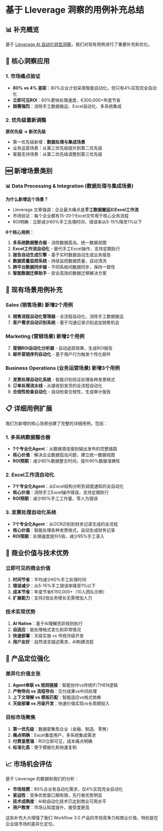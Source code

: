 # 基于 Lleverage 洞察的用例补充总结

## 📊 补充概览

基于 [Lleverage AI 自动化转型洞察](https://www.lleverage.ai/blog/how-to-transition-from-manual-workflows-to-ai-powered-automation-a-step-by-step-guide-for-2025)，我们对现有用例进行了重要补充和优化。

## 🎯 核心洞察应用

### 1. 市场痛点验证
- **80% vs 4% 差距**：80%企业计划采用智能自动化，但只有4%实现完全自动化
- **立即可见ROI**：60%更快处理速度，€300,000+年度节省
- **刚需强烈**：消除手工数据搬运、Excel自动化、多系统集成

### 2. 优先级重新调整
**原优先级 → 新优先级**
- 第一优先级新增：**数据处理与集成场景** 
- 业务运营场景：从第三优先级提升到第二优先级
- 客服支持场景：从第二优先级调整到第三优先级

## 🆕 新增场景类别

### 📊 Data Processing & Integration (数据处理与集成场景)

**为什么新增这个场景？**
- Lleverage 文章强调：企业最大痛点是**手工数据搬运**和**Excel工作流**
- 市场验证：每个企业都有15-20个Excel文件用于核心业务流程
- ROI明确：立即减少60%手工处理时间，错误率从5-15%降至1%以下

**6个核心用例：**
1. **多系统数据整合器** - 消除数据孤岛，统一数据视图
2. **Excel工作流自动化** - 替代手工Excel操作，支持定期执行
3. **报告自动生成引擎** - 基于实时数据自动生成业务报告
4. **数据质量监控系统** - 持续监控数据质量，自动清洗
5. **跨平台数据同步器** - 不同系统间数据同步，保持一致性
6. **智能数据迁移助手** - 安全高效的数据迁移解决方案

## 🔄 现有场景用例补充

### Sales (销售场景) 新增2个用例
6. **销售流程自动化管理器** - 全流程自动化，消除手工数据搬运
7. **客户需求自动识别系统** - 基于沟通记录识别追加销售机会

### Marketing (营销场景) 新增2个用例  
7. **营销ROI自动化分析器** - 自动追踪效果，生成ROI报告
8. **邮件营销序列自动化** - 基于用户行为触发个性化邮件

### Business Operations (业务运营场景) 新增3个用例
7. **发票处理自动化系统** - 智能识别验证处理各种发票格式
8. **订单处理流水线** - 从接收到发货的全流程自动化
9. **合规性检查自动化** - 自动检查合规性，生成审计报告

## 📋 详细用例扩展

我们为新增的核心场景创建了完整的详细用例，包括：

### 1. 多系统数据整合器
- **7个专业化Agent**：从数据源连接到输出发布的完整链路
- **核心价值**：解决企业数据孤岛问题，建立统一数据视图
- **ROI预期**：减少80%数据整合时间，提升90%数据准确性

### 2. Excel工作流自动化  
- **7个专业化Agent**：从Excel结构分析到调度通知的全自动化
- **核心价值**：消除手工Excel操作错误，支持定期执行
- **ROI预期**：减少90%手工工作量，零人为错误

### 3. 发票处理自动化系统
- **7个专业化Agent**：从OCR识别到财务记录生成的全流程
- **核心价值**：智能处理各种发票格式，自动生成财务记录  
- **ROI预期**：处理速度提升5倍，减少95%手工录入

## 🎯 商业价值与技术优势

### 立即可见的商业价值
1. **时间节省**：平均减少60%手工处理时间
2. **错误减少**：从5-15%手工错误率降至1%以下  
3. **成本节省**：年度节省€150,000+（10人团队示例）
4. **扩展能力**：支持2倍业务增长无需增加人力

### 技术实现优势
1. **AI Native**：基于AI理解而非规则执行
2. **自适应**：能处理格式变化和异常情况
3. **快速部署**：天级实施 vs 传统月级开发
4. **用户友好**：自然语言描述需求，AI构建流程

## 🚀 产品定位强化

### 差异化价值主张
1. **Agent串联 vs 规则链接**：智能协作vs传统IF/THEN逻辑
2. **产物导向 vs 流程导向**：交付成果vs中间处理
3. **上下文理解 vs 模板匹配**：智能适应vs格式依赖
4. **天级部署 vs 月级开发**：快速价值实现vs长周期投入

### 目标市场聚焦
1. **第一优先级**：数据密集型企业（金融、制造、零售）
2. **痛点明确**：Excel重度用户，多系统集成需求
3. **付费意愿强**：ROI立即可见，成本痛点明确
4. **标准化高**：便于模板化和快速复制

## 📈 市场机会评估

基于 Lleverage 的数据和我们的分析：

- **市场规模**：80%企业有自动化需求，仅4%实现完全自动化
- **紧迫性**：竞争优势窗口期有限，先行者优势明显  
- **技术成熟度**：AI和自动化技术已达到商业可用水平
- **用户教育**：市场认知度提升，接受度更高

这些补充大大增强了我们 Workflow 3.0 产品的市场竞争力和商业价值，特别是在企业级市场的差异化定位。
